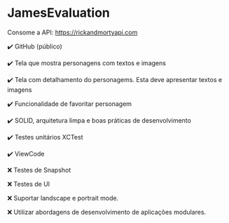 # JamesEvaluation
Consome a API: https://rickandmortyapi.com

✔️ GitHub (público)

✔️ Tela que mostra personagens com textos e imagens

✔️ Tela com detalhamento do personagems. Esta deve apresentar textos e imagens

✔️ Funcionalidade de favoritar personagem

✔️ SOLID, arquitetura limpa e boas práticas de desenvolvimento

✔️ Testes unitários XCTest

✔️ ViewCode

❌  Testes de Snapshot

❌  Testes de UI

❌ Suportar landscape e portrait mode.

❌ Utilizar abordagens de desenvolvimento de aplicações modulares.
